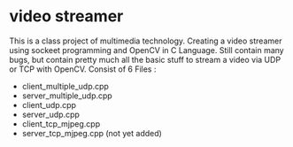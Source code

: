 # video streamer
This is a class project of multimedia technology. Creating a video streamer using sockeet programming and OpenCV in C Language. Still contain many bugs, but contain pretty much all the basic stuff to stream a video via UDP or TCP with OpenCV.
Consist of 6 Files :

- client_multiple_udp.cpp
- server_multiple_udp.cpp
- client_udp.cpp
- server_udp.cpp
- client_tcp_mjpeg.cpp	
- server_tcp_mjpeg.cpp	(not yet added)
